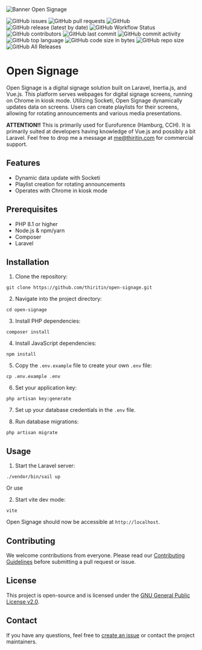![Banner Open Signage](https://banners.beyondco.de/Open%20Signage.png?theme=light&packageManager=&packageName=&pattern=architect&style=style_1&description=Unleash+Dynamic+Signage&md=1&showWatermark=0&fontSize=100px&images=information-circle)

![GitHub issues](https://img.shields.io/github/issues/thiritin/open-signage)
![GitHub pull requests](https://img.shields.io/github/issues-pr/thiritin/open-signage)
![GitHub](https://img.shields.io/github/license/thiritin/open-signage)
![GitHub release (latest by date)](https://img.shields.io/github/v/release/thiritin/open-signage)
![GitHub Workflow Status](https://img.shields.io/github/workflow/status/thiritin/open-signage/CI)
![GitHub contributors](https://img.shields.io/github/contributors/thiritin/open-signage)
![GitHub last commit](https://img.shields.io/github/last-commit/thiritin/open-signage)
![GitHub commit activity](https://img.shields.io/github/commit-activity/m/thiritin/open-signage)
![GitHub top language](https://img.shields.io/github/languages/top/thiritin/open-signage)
![GitHub code size in bytes](https://img.shields.io/github/languages/code-size/thiritin/open-signage)
![GitHub repo size](https://img.shields.io/github/repo-size/thiritin/open-signage)
![GitHub All Releases](https://img.shields.io/github/downloads/thiritin/open-signage/total)
# Open Signage

Open Signage is a digital signage solution built on Laravel, Inertia.js, and Vue.js. This platform serves webpages for digital signage screens, running on Chrome in kiosk mode. Utilizing Socketi, Open Signage dynamically updates data on screens. Users can create playlists for their screens, allowing for rotating announcements and various media presentations.

**ATTENTION!!** This is primarily used for Eurofurence (Hamburg, CCH). It is primarily suited at developers having knowledge of Vue.js and possibly a bit Laravel.
Feel free to drop me a message at me@thiritin.com for commercial support.

## Features

- Dynamic data update with Socketi
- Playlist creation for rotating announcements
- Operates with Chrome in kiosk mode

## Prerequisites

- PHP 8.1 or higher
- Node.js & npm/yarn
- Composer
- Laravel

## Installation

1. Clone the repository:

```
git clone https://github.com/thiritin/open-signage.git
```

2. Navigate into the project directory:

```
cd open-signage
```

3. Install PHP dependencies:

```
composer install
```

4. Install JavaScript dependencies:

```
npm install
```

5. Copy the `.env.example` file to create your own `.env` file:

```
cp .env.example .env
```

6. Set your application key:

```
php artisan key:generate
```

7. Set up your database credentials in the `.env` file.

8. Run database migrations:

```
php artisan migrate
```

## Usage

1. Start the Laravel server:

```
./vendor/bin/sail up
```

Or use 

2. Start vite dev mode:

```
vite
```

Open Signage should now be accessible at `http://localhost`.

## Contributing

We welcome contributions from everyone. Please read our [Contributing Guidelines](CONTRIBUTING.md) before submitting a pull request or issue.

## License

This project is open-source and is licensed under the [GNU General Public License v2.0](LICENSE).

## Contact

If you have any questions, feel free to [create an issue](https://github.com/thiritin/open-signage/issues/new) or contact the project maintainers.
